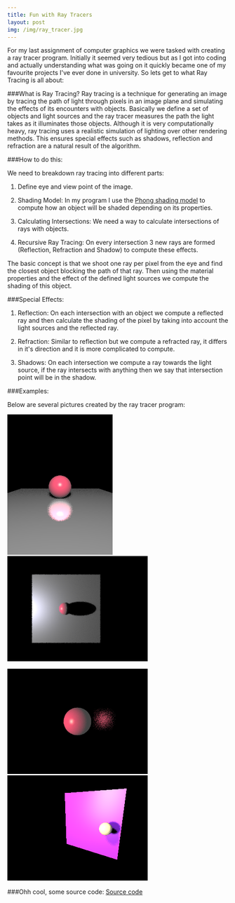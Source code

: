 ```yaml
---
title: Fun with Ray Tracers
layout: post
img: /img/ray_tracer.jpg
---
```


For my last assignment of computer graphics we were tasked with creating a ray tracer program. Initially it seemed very tedious but as I got into coding and actually understanding 
what was going on it quickly became one of my favourite projects I've ever done in university. So lets get to what Ray Tracing is all about:


###What is Ray Tracing?
Ray tracing is a technique for generating an image by tracing the path of light through pixels in an image plane and simulating the effects of its encounters with objects. Basically we define a set of objects and light sources and the ray tracer measures the path the light takes as it illuminates those objects. Although it is very computationally heavy, ray tracing uses a realistic simulation of lighting over other rendering methods. This ensures special effects such as shadows, reflection and refraction are a natural result of the algorithm.


###How to do this:

We need to breakdown ray tracing into different parts:

1) Define eye and view point of the image.

2) Shading Model: In my program I use the [Phong shading model](http://en.wikipedia.org/wiki/Phong_shading) to compute how an object will be shaded depending on its properties.

3) Calculating Intersections: We need a way to calculate intersections of rays with objects.

4) Recursive Ray Tracing: On every intersection 3 new rays are formed (Reflection, Refraction and Shadow) to compute these effects.

The basic concept is that we shoot one ray per pixel from the eye and find the closest object blocking the path of that ray. Then using the material properties and the effect of
the defined light sources we compute the shading of this object. 


###Special Effects:

1) Reflection: On each intersection with an object we compute a reflected ray and then calculate the shading of the pixel by taking into account the light sources and
the reflected ray.

2) Refraction: Similar to reflection but we compute a refracted ray, it differs in it's direction and it is more complicated to compute.

3) Shadows: On each intersection we compute a ray towards the light source, if the ray intersects with anything then we say that intersection point will be in the shadow.


###Examples:

Below are several pictures created by the ray tracer program:

![alt text](/img/glossyReflection.bmp "glossy reflection")
![alt text](/img/anti-aliasing1.bmp "anti aliasing")

![alt text](/img/depthoffield.bmp "depth of field")
![alt text](/img/softShadows.bmp "soft shadows")


###Ohh cool, some source code:
[Source code](https://github.com/faizanrashid/ray-tracer.git)

















